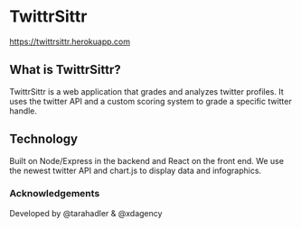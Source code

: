 # TwittrSittr

https://twittrsittr.herokuapp.com

## What is TwittrSittr?

TwittrSittr is a web application that grades and analyzes twitter profiles. It uses the twitter API and a custom scoring system to grade a specific twitter handle.

## Technology

Built on Node/Express in the backend and React on the front end. We use the newest twitter API and chart.js to display data and infographics.

### Acknowledgements 

Developed by @tarahadler & @xdagency